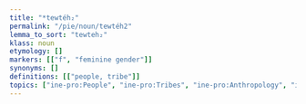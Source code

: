 ```yaml
---
title: "*tewtéh₂"
permalink: "/pie/noun/tewtéh2"
lemma_to_sort: "tewteh₂"
klass: noun
etymology: []
markers: [["f", "feminine gender"]]
synonyms: []
definitions: [["people, tribe"]]
topics: ["ine-pro:People", "ine-pro:Tribes", "ine-pro:Anthropology", "ine-pro:Collectives"]
---
```

